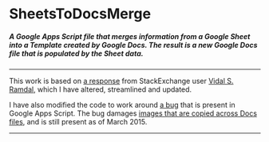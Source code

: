 # SheetsToDocsMerge
##### A Google Apps Script file that merges information from a Google Sheet into a Template created by Google Docs. The result is a new Google Docs file that is populated by the Sheet data.

---

This work is based on [a response](http://webapps.stackexchange.com/a/40076/83041) from StackExchange user [Vidal S. Ramdal](https://webapps.stackexchange.com/users/21583/vidar-s-ramdal), which I have altered, streamlined and updated.

I have also modified the code to work around [a bug](https://code.google.com/p/google-apps-script-issues/issues/detail?id=1612) that is present in Google Apps Script. The bug damages [images that are copied across Docs files](https://code.google.com/p/google-apps-script-issues/issues/detail?id=1612#c14), and is still present as of March 2015.

---




